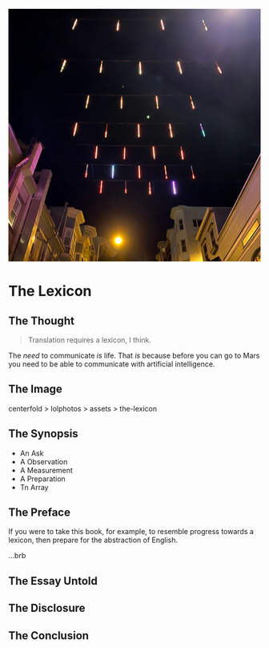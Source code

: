 ![centerfold > lolphotos > assets > the-lexicon](./centerfold/lol-photos/assets/the-lexicon.jpg)

# The Lexicon

## The Thought

> Translation requires a lexicon, I think.

The _need_ to communicate _is_ life. That _is_ because before you can go to Mars you need to be able to communicate with artificial intelligence.

## The Image

centerfold > lolphotos > assets > the-lexicon

## The Synopsis
* An Ask
* A Observation
* A Measurement
* A Preparation
* Tn Array

## The Preface

If you were to take this book, for example, to resemble progress towards a lexicon, then prepare for the abstraction of English.

...brb

## The Essay Untold

## The Disclosure

## The Conclusion
